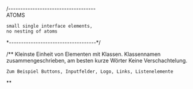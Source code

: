 /*------------------------------------*\
    ATOMS

    small single interface elements,
    no nesting of atoms
\*------------------------------------*/


/**
    Kleinste Einheit von Elementen mit Klassen. Klassennamen zusammengeschrieben, am besten kurze Wörter
    Keine Verschachtelung.

    Zum Beispiel Buttons, Inputfelder, Logo, Links, Listenelemente
**
